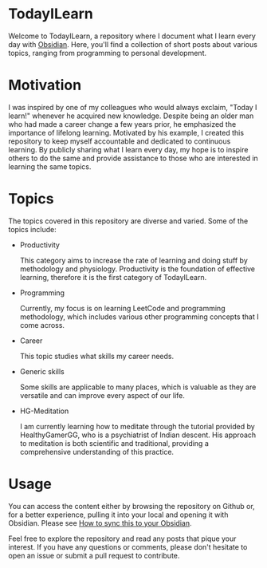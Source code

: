 # TodayILearn
Welcome to TodayILearn, a repository where I document what I learn every day with [Obsidian](https://obsidian.md/). Here, you'll find a collection of short posts about various topics, ranging from programming to personal development.

# Motivation
I was inspired by one of my colleagues who would always exclaim, "Today I learn!" whenever he acquired new knowledge. Despite being an older man who had made a career change a few years prior, he emphasized the importance of lifelong learning. Motivated by his example, I created this repository to keep myself accountable and dedicated to continuous learning. By publicly sharing what I learn every day, my hope is to inspire others to do the same and provide assistance to those who are interested in learning the same topics.

# Topics
The topics covered in this repository are diverse and varied. Some of the topics include:

- Productivity

	This category aims to increase the rate of learning and doing stuff by methodology and physiology. Productivity is the foundation of effective learning, therefore it is the first category of TodayILearn. 

- Programming

	Currently, my focus is on learning LeetCode and programming methodology, which includes various other programming concepts that I come across.

 - Career
 
	This topic studies what skills my career needs.

- Generic skills

	Some skills are applicable to many places, which is valuable as they are versatile and can improve every aspect of our life.

- HG-Meditation

	I am currently learning how to meditate through the tutorial provided by HealthyGamerGG, who is a psychiatrist of Indian descent. His approach to meditation is both scientific and traditional, providing a comprehensive understanding of this practice.

# Usage

You can access the content either by browsing the repository on Github or, for a better experience, pulling it into your local and opening it with Obsidian. Please see [How to sync this to your Obsidian](How%20to%20sync%20this%20to%20your%20Obsidian.md).

Feel free to explore the repository and read any posts that pique your interest. If you have any questions or comments, please don't hesitate to open an issue or submit a pull request to contribute.